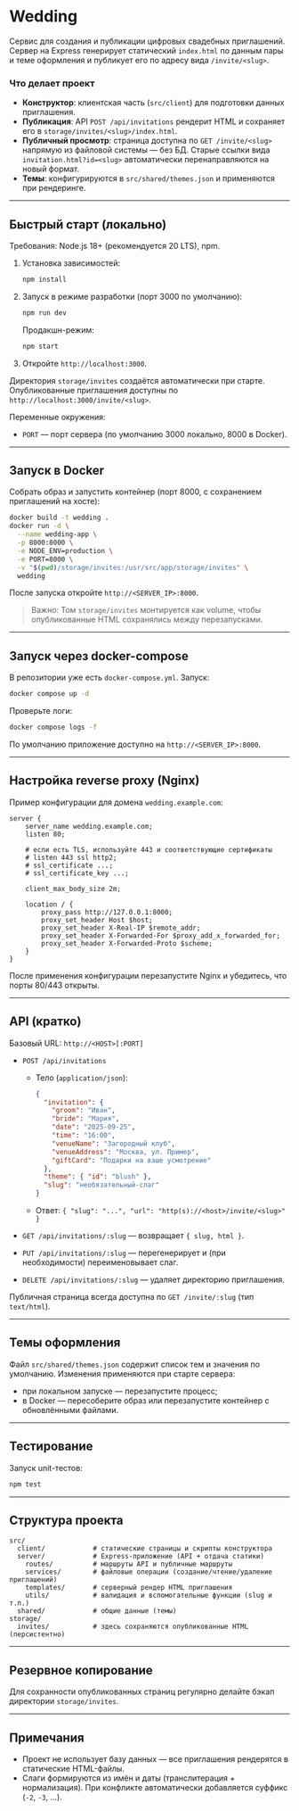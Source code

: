 # Wedding

Сервис для создания и публикации цифровых свадебных приглашений. Сервер на Express генерирует статический `index.html` по данным пары и теме оформления и публикует его по адресу вида `/invite/<slug>`.

### Что делает проект
- **Конструктор**: клиентская часть (`src/client`) для подготовки данных приглашения.
- **Публикация**: API `POST /api/invitations` рендерит HTML и сохраняет его в `storage/invites/<slug>/index.html`.
- **Публичный просмотр**: страница доступна по `GET /invite/<slug>` напрямую из файловой системы — без БД. Старые ссылки вида `invitation.html?id=<slug>` автоматически перенаправляются на новый формат.
- **Темы**: конфигурируются в `src/shared/themes.json` и применяются при рендеринге.

---

## Быстрый старт (локально)

Требования: Node.js 18+ (рекомендуется 20 LTS), npm.

1. Установка зависимостей:
   ```bash
   npm install
   ```
2. Запуск в режиме разработки (порт 3000 по умолчанию):
   ```bash
   npm run dev
   ```
   Продакшн-режим:
   ```bash
   npm start
   ```
3. Откройте `http://localhost:3000`.

Директория `storage/invites` создаётся автоматически при старте. Опубликованные приглашения доступны по `http://localhost:3000/invite/<slug>`.

Переменные окружения:
- `PORT` — порт сервера (по умолчанию 3000 локально, 8000 в Docker).

---

## Запуск в Docker

Собрать образ и запустить контейнер (порт 8000, с сохранением приглашений на хосте):
```bash
docker build -t wedding .
docker run -d \
  --name wedding-app \
  -p 8000:8000 \
  -e NODE_ENV=production \
  -e PORT=8000 \
  -v "$(pwd)/storage/invites:/usr/src/app/storage/invites" \
  wedding
```

После запуска откройте `http://<SERVER_IP>:8000`.

> Важно: Том `storage/invites` монтируется как volume, чтобы опубликованные HTML сохранялись между перезапусками.

---

## Запуск через docker-compose

В репозитории уже есть `docker-compose.yml`. Запуск:
```bash
docker compose up -d
```
Проверьте логи:
```bash
docker compose logs -f
```
По умолчанию приложение доступно на `http://<SERVER_IP>:8000`.

---

## Настройка reverse proxy (Nginx)

Пример конфигурации для домена `wedding.example.com`:
```nginx
server {
    server_name wedding.example.com;
    listen 80;

    # если есть TLS, используйте 443 и соответствующие сертификаты
    # listen 443 ssl http2;
    # ssl_certificate ...;
    # ssl_certificate_key ...;

    client_max_body_size 2m;

    location / {
        proxy_pass http://127.0.0.1:8000;
        proxy_set_header Host $host;
        proxy_set_header X-Real-IP $remote_addr;
        proxy_set_header X-Forwarded-For $proxy_add_x_forwarded_for;
        proxy_set_header X-Forwarded-Proto $scheme;
    }
}
```

После применения конфигурации перезапустите Nginx и убедитесь, что порты 80/443 открыты.

---

## API (кратко)

Базовый URL: `http://<HOST>[:PORT]`

- `POST /api/invitations`
  - Тело (`application/json`):
    ```json
    {
      "invitation": {
        "groom": "Иван",
        "bride": "Мария",
        "date": "2025-09-25",
        "time": "16:00",
        "venueName": "Загородный клуб",
        "venueAddress": "Москва, ул. Пример",
        "giftCard": "Подарки на ваше усмотрение"
      },
      "theme": { "id": "blush" },
      "slug": "необязательный-слаг"
    }
    ```
  - Ответ: `{ "slug": "...", "url": "http(s)://<host>/invite/<slug>" }`

- `GET /api/invitations/:slug` — возвращает `{ slug, html }`.
- `PUT /api/invitations/:slug` — перегенерирует и (при необходимости) переименовывает слаг.
- `DELETE /api/invitations/:slug` — удаляет директорию приглашения.

Публичная страница всегда доступна по `GET /invite/:slug` (тип `text/html`).

---

## Темы оформления

Файл `src/shared/themes.json` содержит список тем и значения по умолчанию. Изменения применяются при старте сервера:
- при локальном запуске — перезапустите процесс;
- в Docker — пересоберите образ или перезапустите контейнер с обновлёнными файлами.

---

## Тестирование

Запуск unit-тестов:
```bash
npm test
```

---

## Структура проекта

```
src/
  client/            # статические страницы и скрипты конструктора
  server/            # Express-приложение (API + отдача статики)
    routes/          # маршруты API и публичные маршруты
    services/        # файловые операции (создание/чтение/удаление приглашений)
    templates/       # серверный рендер HTML приглашения
    utils/           # валидация и вспомогательные функции (slug и т.п.)
  shared/            # общие данные (темы)
storage/
  invites/           # здесь сохраняются опубликованные HTML (персистентно)
```

---

## Резервное копирование

Для сохранности опубликованных страниц регулярно делайте бэкап директории `storage/invites`.

---

## Примечания

- Проект не использует базу данных — все приглашения рендерятся в статические HTML-файлы.
- Слаги формируются из имён и даты (транслитерация + нормализация). При конфликте автоматически добавляется суффикс (`-2`, `-3`, ...).
